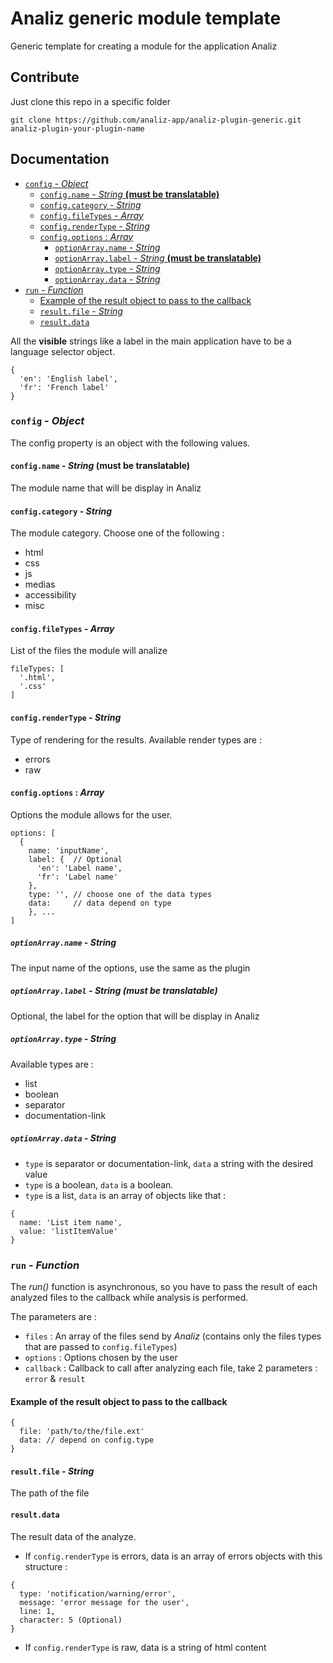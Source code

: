 # Analiz generic module template
Generic template for creating a module for the application Analiz

## Contribute

Just clone this repo in a specific folder

```
git clone https://github.com/analiz-app/analiz-plugin-generic.git analiz-plugin-your-plugin-name
```

## Documentation

- [`config` - _Object_](#config-object)
	- [`config.name` - _String_ **(must be translatable)**](#configname-string-must-be-translatable)
	- [`config.category` - _String_](#configcategory-string)
	- [`config.fileTypes` - _Array_](#configfiletypes-array)
	- [`config.renderType` - _String_](#configrendertype-string)
	- [`config.options` :  _Array_](#configoptions-array)
		- [`optionArray.name` - _String_](#optionarrayname-string)
		- [`optionArray.label` - _String_ **(must be translatable)**](#optionarraylabel-string-must-be-translatable)
		- [`optionArray.type` - _String_](#optionarraytype-string)
		- [`optionArray.data` - _String_](#optionarraydata-string)
- [`run` - _Function_](#run-function)
	- [Example of the result object to pass to the callback](#example-of-the-result-object-to-pass-to-the-callback)
	- [`result.file` - _String_](#resultfile-string)
	- [`result.data`](#resultdata)

All the **visible** strings like a label in the main application have to be a language selector object.
```
{
  'en': 'English label',
  'fr': 'French label'
}
```

### `config` - _Object_
The config property is an object with the following values.

#### `config.name` - _String_ **(must be translatable)**
The module name that will be display in Analiz

#### `config.category` - _String_
The module category. Choose one of the following :
- html
- css
- js
- medias
- accessibility
- misc

#### `config.fileTypes` - _Array_
List of the files the module will analize
```
fileTypes: [
  '.html',
  '.css'
]
```

#### `config.renderType` - _String_
Type of rendering for the results. Available render types are :
- errors
- raw

#### `config.options` :  _Array_
Options the module allows for the user.

```
options: [
  {
    name: 'inputName',
    label: {  // Optional
      'en': 'Label name',
      'fr': 'Label name'
    },
    type: '', // choose one of the data types
    data:     // data depend on type
    }, ...
]
```

##### `optionArray.name` - _String_
The input name of the options, use the same as the plugin

##### `optionArray.label` - _String_ **(must be translatable)**
Optional, the label for the option that will be display in Analiz
##### `optionArray.type` - _String_
Available types are :
- list
- boolean
- separator
- documentation-link

##### `optionArray.data` - _String_
- `type` is separator or documentation-link, `data` a string with the desired value
- `type` is a boolean, `data` is a boolean.
- `type` is a list, `data` is an array of objects like that :

```
{
  name: 'List item name',
  value: 'listItemValue'
}

```


### `run` - _Function_
The _run()_ function is asynchronous, so you have to pass the result of each analyzed files to the callback while analysis is performed.

The parameters are :
- `files` : An array of the files send by _Analiz_ (contains only the files types that are passed to `config.fileTypes`)
- `options` : Options chosen by the user
- `callback` : Callback to call after analyzing each file, take 2 parameters : `error` & `result`

#### Example of the result object to pass to the callback
```
{
  file: 'path/to/the/file.ext'
  data: // depend on config.type
}
```

#### `result.file` - _String_
The path of the file

#### `result.data`
The result data of the analyze.
- If `config.renderType` is errors, data is an array of errors objects with this structure :

```
{
  type: 'notification/warning/error',
  message: 'error message for the user',
  line: 1,
  character: 5 (Optional)
}
```

- If `config.renderType` is raw, data is a string of html content
